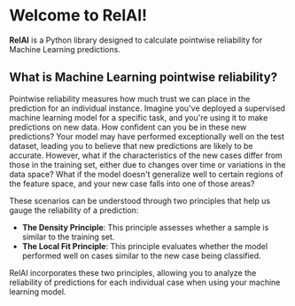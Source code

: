 # Welcome to RelAI!

**RelAI** is a Python library designed to calculate pointwise reliability for Machine Learning predictions.

## What is Machine Learning pointwise reliability?

Pointwise reliability measures how much trust we can place in the prediction for an individual instance. Imagine you've deployed a supervised machine learning model for a specific task, and you're using it to make predictions on new data. How confident can you be in these new predictions? Your model may have performed exceptionally well on the test dataset, leading you to believe that new predictions are likely to be accurate. However, what if the characteristics of the new cases differ from those in the training set, either due to changes over time or variations in the data space? What if the model doesn't generalize well to certain regions of the feature space, and your new case falls into one of those areas?

These scenarios can be understood through two principles that help us gauge the reliability of a prediction:

* **The Density Principle**: This principle assesses whether a sample is similar to the training set.
* **The Local Fit Principle**: This principle evaluates whether the model performed well on cases similar to the new case being classified.

RelAI incorporates these two principles, allowing you to analyze the reliability of predictions for each individual case when using your machine learning model.
